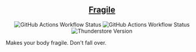 <center>

## [Fragile](https://thunderstore.io/c/content-warning/p/www_Day_Dream/Fragile/)
![GitHub Actions Workflow Status](https://img.shields.io/github/actions/workflow/status/wwwDayDream/Fragile/release.yml?style=plastic&label=release)
![GitHub Actions Workflow Status](https://img.shields.io/github/actions/workflow/status/wwwDayDream/Fragile/build.yml?style=plastic)
![Thunderstore Version](https://img.shields.io/thunderstore/v/www_Day_Dream/Fragile?style=plastic&logo=thunderstore&link=https%3A%2F%2Fthunderstore.io%2Fc%2Fcontent-warning%2Fp%2Fwww_Day_Dream%2FFragile%2F)
</center>

Makes your body fragile. Don't fall over.